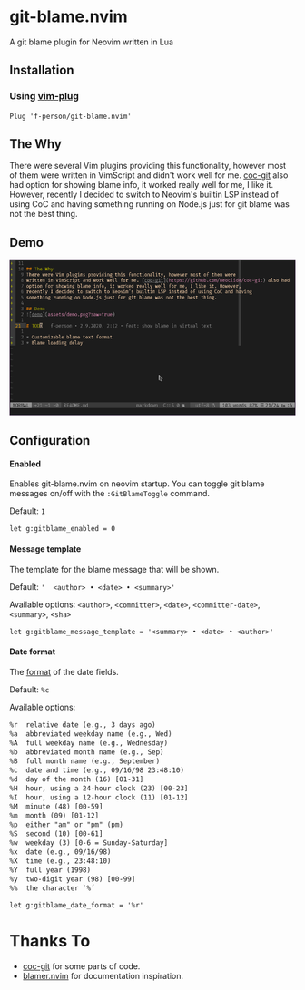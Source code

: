 # git-blame.nvim
A git blame plugin for Neovim written in Lua

## Installation
### Using [vim-plug](https://github.com/junegunn/vim-plug)

```vim
Plug 'f-person/git-blame.nvim'
```

## The Why
There were several Vim plugins providing this functionality, however most of them were
written in VimScript and didn't work well for me. [coc-git](https://github.com/neoclide/coc-git) also had
option for showing blame info, it worked really well for me, I like it. However,
recently I decided to switch to Neovim's builtin LSP instead of using CoC and having
something running on Node.js just for git blame was not the best thing.

## Demo
![demo](assets/demo.png?raw=true)

## Configuration
#### Enabled
Enables git-blame.nvim on neovim startup.
You can toggle git blame messages on/off with the `:GitBlameToggle` command.

Default: `1`

```vim
let g:gitblame_enabled = 0
```

#### Message template
The template for the blame message that will be shown.

Default: `'  <author> • <date> • <summary>'`

Available options: `<author>`, `<committer>`, `<date>`, `<committer-date>`, `<summary>`, `<sha>`

```vim
let g:gitblame_message_template = '<summary> • <date> • <author>'
```

#### Date format
The [format](https://www.lua.org/pil/22.1.html) of the date fields.

Default: `%c`

Available options:
```
%r	relative date (e.g., 3 days ago)
%a	abbreviated weekday name (e.g., Wed)
%A	full weekday name (e.g., Wednesday)
%b	abbreviated month name (e.g., Sep)
%B	full month name (e.g., September)
%c	date and time (e.g., 09/16/98 23:48:10)
%d	day of the month (16) [01-31]
%H	hour, using a 24-hour clock (23) [00-23]
%I	hour, using a 12-hour clock (11) [01-12]
%M	minute (48) [00-59]
%m	month (09) [01-12]
%p	either "am" or "pm" (pm)
%S	second (10) [00-61]
%w	weekday (3) [0-6 = Sunday-Saturday]
%x	date (e.g., 09/16/98)
%X	time (e.g., 23:48:10)
%Y	full year (1998)
%y	two-digit year (98) [00-99]
%%	the character `%´
```

```vim
let g:gitblame_date_format = '%r'
```

# Thanks To
* [coc-git](https://github.com/neoclide/coc-git) for some parts of code.
* [blamer.nvim](https://github.com/APZelos/blamer.nvim) for documentation inspiration.
